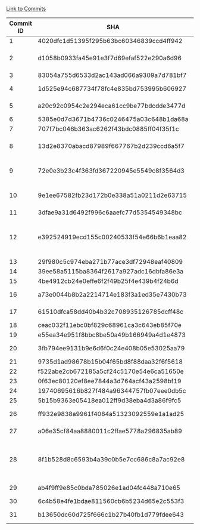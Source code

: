 [Link to Commits](https://github.com/jwtk/jjwt/compare/0.6.0...0.7.0)


| Commit ID | SHA                                                | Type of Change            | MC_CG_Precision     | MC_CG_Recall | MC_CG_F-Measure |
|-----------|----------------------------------------------------|---------------------------|---------------------|--------------|-----------------|
| 1         | 4020dfc1d51395f295b63bc60346839ccd4ff942           | CM                        | 0.0391              | 0.3333       | 0.07            |
| 2         | d1058b0933fa45e91e3f7d69efaf522e290a6d96           | CM, CNM, AM               | 0.0345              | 0.1905       | 0.0584          |
| 3         | 83054a755d6533d2ac143ad066a9309a7d781bf7           | CM, AM                    | 0.0424              | 0.2381       | 0.0719          |
| 4         | 1d525e94c687734f78fc4e835bd753995b606927           | AC, AM, CM                | 0.1429              | 0.0476       | 0.0714          |
| 5         | a20c92c0954c2e294eca61cc9be77bdcdde3477d           | AC, AM, CM                | 0.0732              | 0.36         | 0.1216          |
| 6         | 5385e0d7d3671b4736c0246475a03c648b1da68a           | CM                        | 0.0345              | 0.1905       | 0.0584          |
| 7         | 707f7bc046b363ac6262f43bdc0885ff04f35f1c           | CM                        | 0.0345              | 0.1905       | 0.0584          |
| 8         | 13d2e8370abacd87989f667767b2d239ccd6a5f7           | AC, AM, CM, AFF           | 0.0732              | 0.36         | 0.1216          |
| 9         | 72e0e3b23c4f363fd367220945e5549c8f3564d3           | AF, DC, AC, AM, CM        | 0.3333              | 0.2963       | 0.3137          |
| 10        | 9e1ee67582fb23d172b0e338a51a0211d2e63715           | AC, AM, CM, AFF           | 0.3333              | 0.2963       | 0.3137          |
| 11        | 3dfae9a31d6492f996c6aaefc77d5354549348bc           | DF, AF                    | 0.0894              | 0.3929       | 0.1457          |
| 12        | e392524919ecd155c00240533f54e66b6b1eaa82           | AC, AF, CM, AM, DAbC, AFC | 0.1915              | 0.7941       | 0.3086          |
| 13        | 29f980c5c974eba271b77ace3df72948eaf40809           | DF, AM                    | 0.1929              | 0.7941       | 0.3103          |
| 14        | 39ee58a5115ba8364f2617a927adc16dbfa86e3a           | AM, AC                    | 0.2                 | 0.8056       | 0.3204          |
| 15        | 4be4912cb24e0effe6f2f49b25f4e439b4f24b6d           | AM, DC                    | 0.2042              | 0.8056       | 0.3258          |
| 16        | a73e0044b8b2a2214714e183f3a1ed35e7430b73           | AC, AM, CM, AF            | 0.1849              | 0.7941       | 0.3             |
| 17        | 61510dfca58dd40b4b32c708935126785dcff48c           | AM, CM, DC                | 0.617               | 0.7838       | 0.6905          |
| 18        | ceac032f11ebc0bf829c68961ca3c643eb85f70e           | AM, CM                    | 0.617               | 0.7838       | 0.6905          |
| 19        | e55ea34e951f8bbc8be50a49b166949a4d1e4873           | CM                        | 0.617               | 0.7838       | 0.6905          |
| 20        | 3fb794ee9131b9e6d6f0c24e408b05e53025aa79           | AF, AM, CM                | 0.617               | 0.7838       | 0.6905          |
| 21        | 9735d1ad98678b15b04f65bd8f88daa32f6f5618           | AM, CM                    | 0.6122              | 0.7692       | 0.6818          |
| 22        | f522abe2cb672185a5cf24c5170e54e6ca51650e           | AM, CM                    | 0.6122              | 0.7692       | 0.6818          |
| 23        | 0f63ec80120ef8ee7844a3d764acf43a2598bf19           | AM                        | 0.6275              | 0.7805       | 0.6957          |
| 24        | 19740695616b827f484a96344757fb07eee0db5c           | CM                        | 0.6275              | 0.7805       | 0.6957          |
| 25        | 5b15b9363e05418ea012ff9d38eba4d3a86f9fc5           | CM                        | 0.6275              | 0.7805       | 0.6957          |
| 26        | ff932e9838a9961f4084a51323092559e1a1ad25           | AM, AF, CM                | 0.7111              | 0.7805       | 0.7442          |
| 27        | a06e35cf84aa8880011c2ffae5778a296835ab89           | AF, AM, CM                | 0.7111              | 0.7805       | 0.7442          |
| 28        | 8f1b528d8c6593b4a39c0b5e7cc686c8a7ac92e8           | CPM, CNM, CNF, CTF, CM    | 0.7111              | 0.7805       | 0.7442          |
| 29        | ab4f9ff9e85c0bda785026e1ad04fc448a710e65           | CNF, CM                   | 0.7547              | 0.9524       | 0.8421          |
| 30        | 6c4b58e4fe1bdae811560cb6b5234d65e2c553f3           | CM                        | 0.7174              | 0.7857       | 0.75            |
| 31        | b13650dc60d725f666c1b27b40fb1d779fdee643           | AF, AM, CM                | 0.7547              | 0.9524       | 0.8421          |
